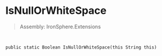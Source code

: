 ﻿

# IsNullOrWhiteSpace

> Assembly: IronSphere.Extensions



```


public static Boolean IsNullOrWhiteSpace(this String this)
```